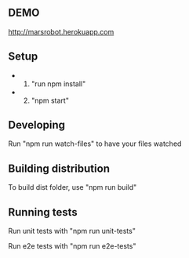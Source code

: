 DEMO
---------------------------------
http://marsrobot.herokuapp.com

Setup
---------------------------------
- 1. "run npm install"
- 2. "npm start"

Developing
----------
Run "npm run watch-files" to have your files watched

Building distribution
---------------------------------
To build dist folder, use
"npm run build"

Running tests
---------------------------------
Run unit tests with
"npm run unit-tests"

Run e2e tests with
"npm run e2e-tests"